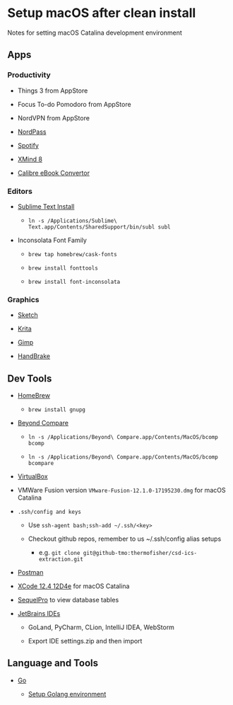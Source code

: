 # Setup macOS after clean install

Notes for setting macOS Catalina development environment

## Apps

### Productivity

* Things 3 from AppStore

* Focus To-do Pomodoro from AppStore

* NordVPN from AppStore

* [NordPass](https://nordpass.com/download/macos/)

* [Spotify](https://www.spotify.com/us/download/mac/)

* [XMind 8](https://www.xmind.net/download/xmind8/)

* [Calibre eBook Convertor](https://calibre-ebook.com/download)

### Editors

* [Sublime Text Install](https://www.sublimetext.com)

   * `ln -s /Applications/Sublime\ Text.app/Contents/SharedSupport/bin/subl subl`

* Inconsolata Font Family

   * `brew tap homebrew/cask-fonts`

   * `brew install fonttools`

   * `brew install font-inconsolata`

### Graphics

* [Sketch](https://www.sketch.com/updates/)

* [Krita](https://krita.org/en/download/krita-desktop/)

* [Gimp](https://www.gimp.org/downloads/)

* [HandBrake](https://handbrake.fr/)


## Dev Tools

* [HomeBrew](https://brew.sh)

  * `brew install gnupg`

* [Beyond Compare](https://www.scootersoftware.com/download.php)

  * `ln -s /Applications/Beyond\ Compare.app/Contents/MacOS/bcomp bcomp`

  * `ln -s /Applications/Beyond\ Compare.app/Contents/MacOS/bcomp bcompare`

* [VirtualBox](https://www.virtualbox.org/wiki/Downloads)

* VMWare Fusion version `VMware-Fusion-12.1.0-17195230.dmg` for macOS Catalina

* `.ssh/config and keys`

  * Use `ssh-agent bash;ssh-add ~/.ssh/<key>`

  * Checkout github repos, remember to us ~/.ssh/config alias setups

    * e.g. `git clone git@github-tmo:thermofisher/csd-ics-extraction.git`

* [Postman](https://www.postman.com/downloads/)

* [XCode 12.4 12D4e](https://xcodereleases.com/) for macOS Catalina

* [SequelPro](https://sequelpro.com/) to view database tables

* [JetBrains IDEs](https://www.jetbrains.com/)

  * GoLand, PyCharm, CLion, IntelliJ IDEA, WebStorm

  * Export IDE settings.zip and then import

## Language and Tools

* [Go](https://go.dev/doc/install)

  * [Setup Golang environment](https://stackoverflow.com/questions/28741651/how-to-set-gopath-in-mac-os-x-10-10)


